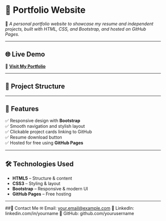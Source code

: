 # 📌 Portfolio Website
🚀 *A personal portfolio website to showcase my resume and independent projects, built with HTML, CSS, and Bootstrap, and hosted on GitHub Pages.*

---

## 🌐 Live Demo
🔗 **[Visit My Portfolio](https://gpham93.github.io/)**

---

## 📂 Project Structure


---

## 🎨 Features
✅ Responsive design with **Bootstrap**  
✅ Smooth navigation and stylish layout  
✅ Clickable project cards linking to GitHub  
✅ Resume download button  
✅ Hosted for free using **GitHub Pages**

---

## 🛠️ Technologies Used
- **HTML5** – Structure & content  
- **CSS3** – Styling & layout  
- **Bootstrap** – Responsive & modern UI  
- **GitHub Pages** – Free hosting  

---

##📩 Contact Me
✉ Email: your.email@example.com
🔗 LinkedIn: linkedin.com/in/yourname
🐙 GitHub: github.com/yourusername

